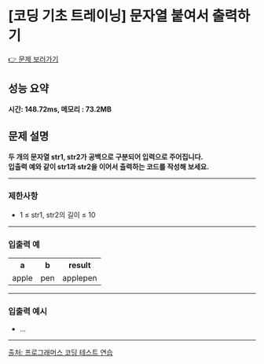 <h1>[코딩 기초 트레이닝] 문자열 붙여서 출력하기</h1>

<a href="https://school.programmers.co.kr/learn/courses/30/lessons/181946">👉 문제 보러가기</a>

<h2>성능 요약</h2>
<b>시간: 148.72ms, 메모리 : 73.2MB</b>

<h2>문제 설명</h2>
<b>두 개의 문자열 str1, str2가 공백으로 구분되어 입력으로 주어집니다.</b><br>
<b>입출력 예와 같이 str1과 str2을 이어서 출력하는 코드를 작성해 보세요.</b>

<hr>

<h3>제한사항</h3>
<ul>
    <li>1 ≤ str1, str2의 길이 ≤ 10</li>
</ul>

<hr>

<h3>입출력 예</h3>
<table>
    <tr>
        <th>a</th>
        <th>b</th>
        <th>result</th>
    </tr>
    <tr>
        <td>apple</td>
        <td>pen</td>
        <td>applepen</td>
    </tr>
</table>

<hr>

<h3>입출력 예시</h3>
<ul>
    <li>...</li>
</ul>

<hr>

<a href="https://school.programmers.co.kr/">출처: 프로그래머스 코딩 테스트 연습 </a>